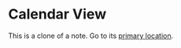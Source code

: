 # Calendar View
This is a clone of a note. Go to its [primary location](../../Basic%20Concepts%20and%20Features/Notes/Note%20List/Calendar%20View.md).